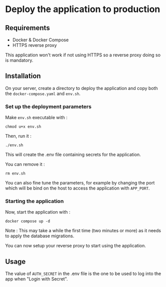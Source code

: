 # Deploy the application to production

## Requirements
- Docker & Docker Compose
- HTTPS reverse proxy

This application won't work if not using HTTPS so a reverse proxy doing so is mandatory.

## Installation
On your server, create a directory to deploy the application and copy both the `docker-compose.yaml` and `env.sh`.

### Set up the deployment parameters
Make `env.sh` executable with :
```
chmod u+x env.sh
```

Then, run it :
```
./env.sh
```

This will create the .env file containing secrets for the application.

You can remove it :
```
rm env.sh
```

You can also fine tune the parameters, for example by changing the port which will be bind on the host to access the application with `APP_PORT`.

### Starting the application
Now, start the application with :
```
docker compose up -d
```

Note : This may take a while the first time (two minutes or more) as it needs to apply the database migrations.

You can now setup your reverse proxy to start using the application.

## Usage
The value of `AUTH_SECRET` in the .env file is the one to be used to log into the app when "Login with Secret".
